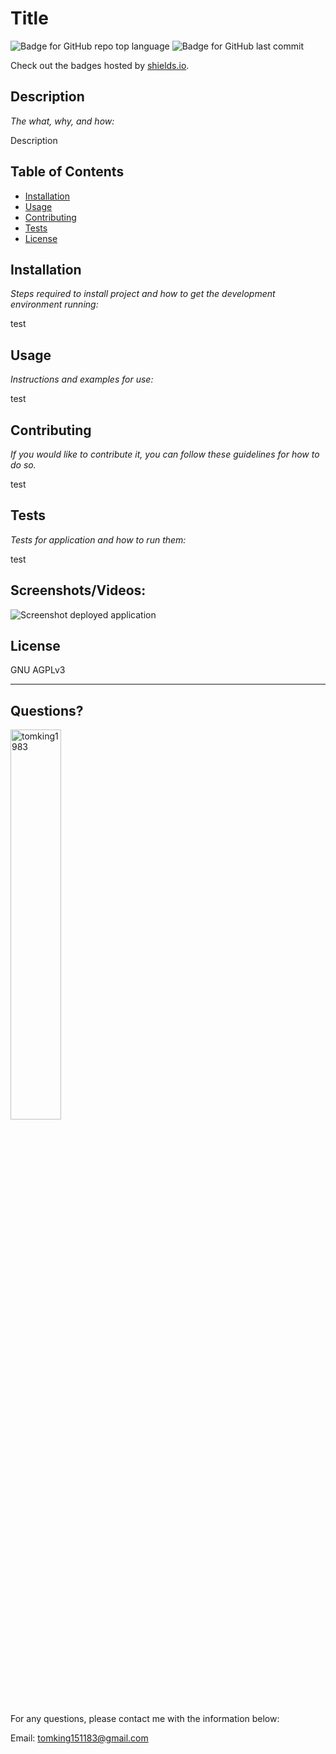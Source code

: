 # Title

  ![Badge for GitHub repo top language](https://img.shields.io/github/languages/top/tomking1983/readme-generator-by-TomKing?style=flat&logo=appveyor) ![Badge for GitHub last commit](https://img.shields.io/github/last-commit/tomking1983/readme-generator-by-TomKing?style=flat&logo=appveyor)
  
  Check out the badges hosted by [shields.io](https://shields.io/).
  
  
  ## Description 
  
  *The what, why, and how:* 
  
  Description

  ## Table of Contents
  * [Installation](#installation)
  * [Usage](#usage)
  * [Contributing](#contributing)
  * [Tests](#tests)
  * [License](#license)
  
  ## Installation
  
  *Steps required to install project and how to get the development environment running:*
  
  test
  
  ## Usage 
  
  *Instructions and examples for use:*
  
  test
  
  ## Contributing
  
  *If you would like to contribute it, you can follow these guidelines for how to do so.*
  
  test
  
  ## Tests

 
  
  *Tests for application and how to run them:*
  
  test
  
  ## Screenshots/Videos:
  ![Screenshot deployed application](assets/images/readme-demo.gif)

  
  ## License
  
  GNU AGPLv3
  
  ---
  
  ## Questions?

  <img src="https://avatars.githubusercontent.com/u/117687332?v=4" alt="tomking1983" width="40%" />
  
  For any questions, please contact me with the information below:
 
  Email: tomking151183@gmail.com
  